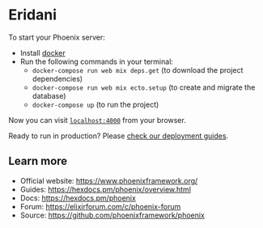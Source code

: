 # Eridani

To start your Phoenix server:

  * Install [docker](https://www.docker.com/)
  * Run the following commands in your terminal:
    * `docker-compose run web mix deps.get` (to download the project dependencies)
    * `docker-compose run web mix ecto.setup` (to create and migrate the database)
    * `docker-compose up` (to run the project)

Now you can visit [`localhost:4000`](http://localhost:4000) from your browser.

Ready to run in production? Please [check our deployment guides](https://hexdocs.pm/phoenix/deployment.html).

## Learn more

  * Official website: https://www.phoenixframework.org/
  * Guides: https://hexdocs.pm/phoenix/overview.html
  * Docs: https://hexdocs.pm/phoenix
  * Forum: https://elixirforum.com/c/phoenix-forum
  * Source: https://github.com/phoenixframework/phoenix
